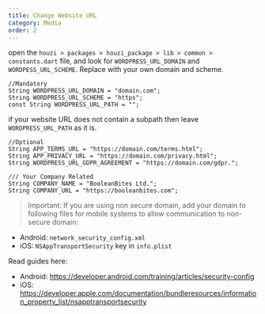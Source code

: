 ```yaml
---
title: Change Website URL
category: Media
order: 2
---
```


open the `houzi > packages > houzi_package > lib > common > constants.dart` file, and look for `WORDPRESS_URL_DOMAIN` and `WORDPESS_URL_SCHEME`. Replace with your own domain and scheme.

```
//Mandatory
String WORDPRESS_URL_DOMAIN = "domain.com";
String WORDPRESS_URL_SCHEME = "https";
const String WORDPRESS_URL_PATH = "";
```

if your website URL does not contain a subpath then leave `WORDPRESS_URL_PATH` as it is.

```
//Optional
String APP_TERMS_URL = "https://domain.com/terms.html";
String APP_PRIVACY_URL = "https://domain.com/privacy.html";
String WORDPRESS_URL_GDPR_AGREEMENT = "https://domain.com/gdpr.";

/// Your Company Related
String COMPANY_NAME = "BooleanBites Ltd.";
String COMPANY_URL = "https://booleanbites.com";
```

> Important: If you are using non secure domain, add your domain to following files for mobile systems to allow communication to non-secure domain: 

- Android: `network_security_config.xml`
- iOS: `NSAppTransportSecurity` key in `info.plist`

Read guides here:

- Android: https://developer.android.com/training/articles/security-config
- iOS: https://developer.apple.com/documentation/bundleresources/information_property_list/nsapptransportsecurity


